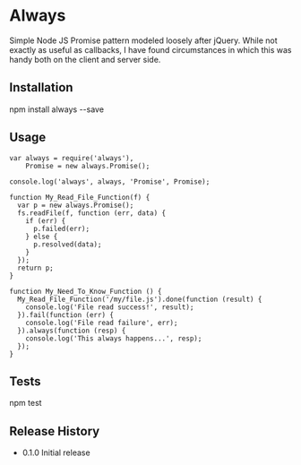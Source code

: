 Always
=========

Simple Node JS Promise pattern modeled loosely after jQuery. While not exactly as useful as callbacks, I have found circumstances in which this was handy both on the client and server side.

## Installation

  npm install always --save

## Usage

  ```
  var always = require('always'),
      Promise = new always.Promise();

  console.log('always', always, 'Promise', Promise);
  
  function My_Read_File_Function(f) {
    var p = new always.Promise();
    fs.readFile(f, function (err, data) {
      if (err) {
        p.failed(err);
      } else {
        p.resolved(data);
      }
    });
    return p;
  }

  function My_Need_To_Know_Function () {
    My_Read_File_Function('/my/file.js').done(function (result) {
      console.log('File read success!', result);
    }).fail(function (err) {
      console.log('File read failure', err);
    }).always(function (resp) {
      console.log('This always happens...', resp);
    });
  }
  ```

## Tests

  npm test

## Release History

* 0.1.0 Initial release